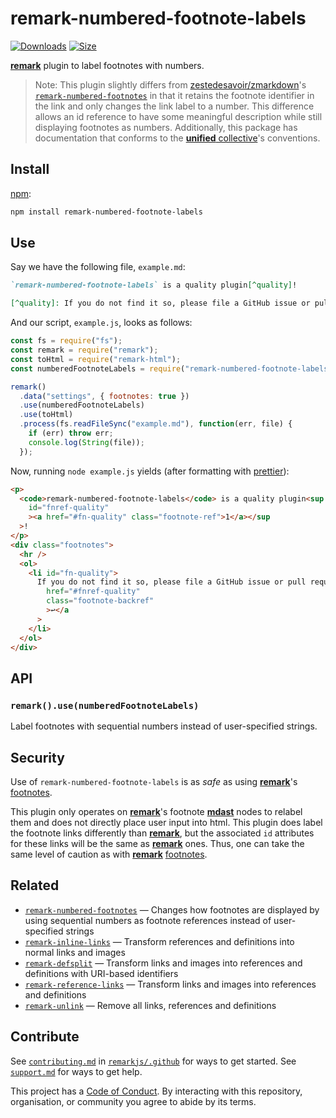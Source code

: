 # remark-numbered-footnote-labels

[![Downloads][downloads-badge]][downloads]
[![Size][size-badge]][size]

[**remark**][remark] plugin to label footnotes with numbers.

> Note: This plugin slightly differs from [zestedesavoir/zmarkdown]'s [`remark-numbered-footnotes`][zestedesavoir/zmarkdown/remark-numbered-footnotes] in that it retains the footnote identifier in the link and only changes the link label to a number.
> This difference allows an id reference to have some meaningful description while still displaying footnotes as numbers.
> Additionally, this package has documentation that conforms to the [**unified** collective][unified]'s conventions.

## Install

[npm][]:

```sh
npm install remark-numbered-footnote-labels
```

## Use

Say we have the following file, `example.md`:

```markdown
`remark-numbered-footnote-labels` is a quality plugin[^quality]!

[^quality]: If you do not find it so, please file a GitHub issue or pull request!
```

And our script, `example.js`, looks as follows:

```js
const fs = require("fs");
const remark = require("remark");
const toHtml = require("remark-html");
const numberedFootnoteLabels = require("remark-numbered-footnote-labels");

remark()
  .data("settings", { footnotes: true })
  .use(numberedFootnoteLabels)
  .use(toHtml)
  .process(fs.readFileSync("example.md"), function(err, file) {
    if (err) throw err;
    console.log(String(file));
  });
```

Now, running `node example.js` yields (after formatting with [prettier]):

```html
<p>
  <code>remark-numbered-footnote-labels</code> is a quality plugin<sup
    id="fnref-quality"
    ><a href="#fn-quality" class="footnote-ref">1</a></sup
  >!
</p>
<div class="footnotes">
  <hr />
  <ol>
    <li id="fn-quality">
      If you do not find it so, please file a GitHub issue or pull request!<a
        href="#fnref-quality"
        class="footnote-backref"
        >↩</a
      >
    </li>
  </ol>
</div>
```

## API

### `remark().use(numberedFootnoteLabels)`

Label footnotes with sequential numbers instead of user-specified strings.

## Security

Use of `remark-numbered-footnote-labels` is as _safe_ as using [**remark**][remark]'s [footnotes][remark-footnote-option].

This plugin only operates on [**remark**][remark]'s footnote [**mdast**][mdast] nodes to relabel them and does not directly place user input into html.
This plugin does label the footnote links differently than [**remark**][remark], but the associated `id` attributes for these links will be the same as [**remark**][remark] ones.
Thus, one can take the same level of caution as with [**remark**][remark] [footnotes][remark-footnote-option].

## Related

- [`remark-numbered-footnotes`][zestedesavoir/zmarkdown/remark-numbered-footnotes]
  — Changes how footnotes are displayed by using sequential numbers as footnote references instead of user-specified strings
- [`remark-inline-links`](https://github.com/remarkjs/remark-inline-links)
  — Transform references and definitions into normal links and images
- [`remark-defsplit`](https://github.com/remarkjs/remark-defsplit)
  — Transform links and images into references and definitions with URI-based identifiers
- [`remark-reference-links`](https://github.com/remarkjs/remark-reference-links)
  — Transform links and images into references and definitions
- [`remark-unlink`](https://github.com/remarkjs/remark-unlink)
  — Remove all links, references and definitions

## Contribute

See [`contributing.md`][contributing] in [`remarkjs/.github`][health] for ways to get started.
See [`support.md`][support] for ways to get help.

This project has a [Code of Conduct][coc].
By interacting with this repository, organisation, or community you agree to abide by its terms.

[remark]: https://github.com/remarkjs/remark
[remark-footnote-option]: https://github.com/remarkjs/remark/blob/master/packages/remark-parse/readme.md#optionsfootnotes
[zestedesavoir/zmarkdown]: https://github.com/zestedesavoir/zmarkdown
[zestedesavoir/zmarkdown/remark-numbered-footnotes]: https://github.com/zestedesavoir/zmarkdown/tree/master/packages/remark-numbered-footnotes
[unified]: https://github.com/unifiedjs/unified
[prettier]: https://github.com/prettier/prettier
[downloads-badge]: https://img.shields.io/npm/dm/remark-numbered-footnote-labels.svg
[downloads]: https://www.npmjs.com/package/remark-numbered-footnote-labels
[size-badge]: https://img.shields.io/bundlephobia/minzip/remark-numbered-footnote-labels.svg
[size]: https://bundlephobia.com/result?p=remark-numbered-footnote-labels
[npm]: https://docs.npmjs.com/cli/install
[health]: https://github.com/remarkjs/.github
[contributing]: https://github.com/remarkjs/.github/blob/master/contributing.md
[support]: https://github.com/remarkjs/.github/blob/master/support.md
[coc]: https://github.com/remarkjs/.github/blob/master/code-of-conduct.md
[license]: LICENSE
[author]: https://jackfletch.com
[xss]: https://en.wikipedia.org/wiki/Cross-site_scripting
[mdast]: https://github.com/syntax-tree/mdast
